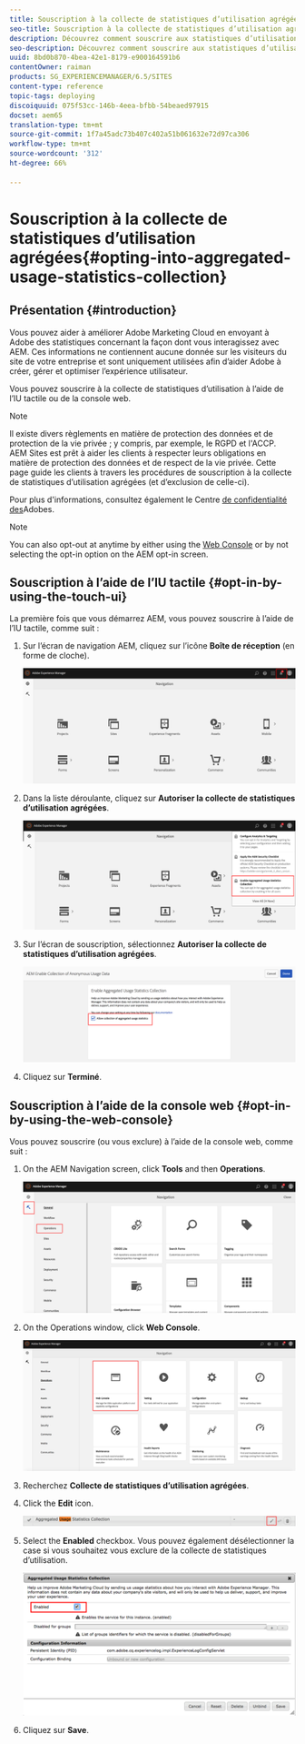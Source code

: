 ```yaml
---
title: Souscription à la collecte de statistiques d’utilisation agrégées
seo-title: Souscription à la collecte de statistiques d’utilisation agrégées
description: Découvrez comment souscrire aux statistiques d’utilisation agrégées.
seo-description: Découvrez comment souscrire aux statistiques d’utilisation agrégées.
uuid: 8bd0b870-4bea-42e1-8179-e900164591b6
contentOwner: raiman
products: SG_EXPERIENCEMANAGER/6.5/SITES
content-type: reference
topic-tags: deploying
discoiquuid: 075f53cc-146b-4eea-bfbb-54beaed97915
docset: aem65
translation-type: tm+mt
source-git-commit: 1f7a45adc73b407c402a51b061632e72d97ca306
workflow-type: tm+mt
source-wordcount: '312'
ht-degree: 66%

---
```



# Souscription à la collecte de statistiques d’utilisation agrégées{#opting-into-aggregated-usage-statistics-collection}

## Présentation {#introduction}

Vous pouvez aider à améliorer Adobe Marketing Cloud en envoyant à Adobe des statistiques concernant la façon dont vous interagissez avec AEM. Ces informations ne contiennent aucune donnée sur les visiteurs du site de votre entreprise et sont uniquement utilisées afin d’aider Adobe à créer, gérer et optimiser l’expérience utilisateur.

Vous pouvez souscrire à la collecte de statistiques d’utilisation à l’aide de l’IU tactile ou de la console web.

>[!NOTE]
>
>Il existe divers règlements en matière de protection des données et de protection de la vie privée ; y compris, par exemple, le RGPD et l&#39;ACCP. AEM Sites est prêt à aider les clients à respecter leurs obligations en matière de protection des données et de respect de la vie privée. Cette page guide les clients à travers les procédures de souscription à la collecte de statistiques d’utilisation agrégées (et d’exclusion de celle-ci).
>
>Pour plus d&#39;informations, consultez également le Centre [de confidentialité des](https://www.adobe.com/privacy.html)Adobes.

>[!NOTE]
>
>You can also opt-out at anytime by either using the [Web Console](/help/sites-deploying/opt-in-aggregated-usage-statistics.md#opt-in-by-using-the-web-console) or by not selecting the opt-in option on the AEM opt-in screen.

## Souscription à l’aide de l’IU tactile {#opt-in-by-using-the-touch-ui}

La première fois que vous démarrez AEM, vous pouvez souscrire à l’aide de l’IU tactile, comme suit :

1. Sur l’écran de navigation AEM, cliquez sur l’icône **Boîte de réception** (en forme de cloche).

   ![usage_statistics_navigationscreen](assets/usage_statisticsnavigationscreen.png)

1. Dans la liste déroulante, cliquez sur **Autoriser la collecte de statistiques d’utilisation agrégées**.

   ![usage_statistics_navigationscreen2](assets/usage_statisticsnavigationscreen2.png)

1. Sur l’écran de souscription, sélectionnez **Autoriser la collecte de statistiques d’utilisation agrégées**.

   ![usage_statistics_opt-inscreen](assets/usage_statisticsopt-inscreen.png)

1. Cliquez sur **Terminé**.

## Souscription à l’aide de la console web {#opt-in-by-using-the-web-console}

Vous pouvez souscrire (ou vous exclure) à l’aide de la console web, comme suit :

1. On the AEM Navigation screen, click **Tools** and then **Operations**.

   ![usage_statistics_opsdashboard](assets/usage_statisticsopsdashboard.png)

1. On the Operations window, click **Web Console**.

   ![usage_statistics_webconsole](assets/usage_statisticswebconsole.png)

1. Recherchez **Collecte de statistiques d’utilisation agrégées**.
1. Click the **Edit** icon.

   ![usage_statistics_collectionedit](assets/usage_statisticscollectionedit.png)

1. Select the **Enabled** checkbox. Vous pouvez également désélectionner la case si vous souhaitez vous exclure de la collecte de statistiques d’utilisation.

   ![usage_statistics_select](assets/usage_statisticsselect.png)

1. Cliquez sur **Save**.

